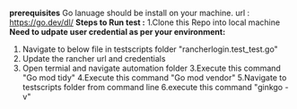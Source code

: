 
**prerequisites**
Go lanuage should be install on your machine.
url : https://go.dev/dl/
**Steps to Run  test :**
1.Clone this Repo into local machine
**Need to udpate user credential as per your environment:**
1. Navigate to below file in testscripts folder
   "rancherlogin.test_test.go"
2. Update the rancher url and credentials
3. Open termial and navigate automation folder
3.Execute this command "Go mod tidy"
4.Execute this command "Go mod vendor"
5.Navigate to testscripts folder from command line
6.execute this command "ginkgo -v" 
